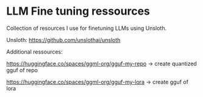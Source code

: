 # LLM Fine tuning ressources 
Collection of resources I use for finetuning LLMs using Unsloth.

Unsloth: https://github.com/unslothai/unsloth

Additional ressources:

https://huggingface.co/spaces/ggml-org/gguf-my-repo -> create quantized gguf of repo

https://huggingface.co/spaces/ggml-org/gguf-my-lora -> create gguf of lora
